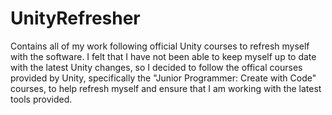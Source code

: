 # UnityRefresher
 Contains all of my work following official Unity courses to refresh myself with the software. I felt that I have not been able to keep myself up to date with the latest Unity changes, so I decided to follow the offical courses provided by Unity, specifically the "Junior Programmer: Create with Code" courses, to help refresh myself and ensure that I am working with the latest tools provided.